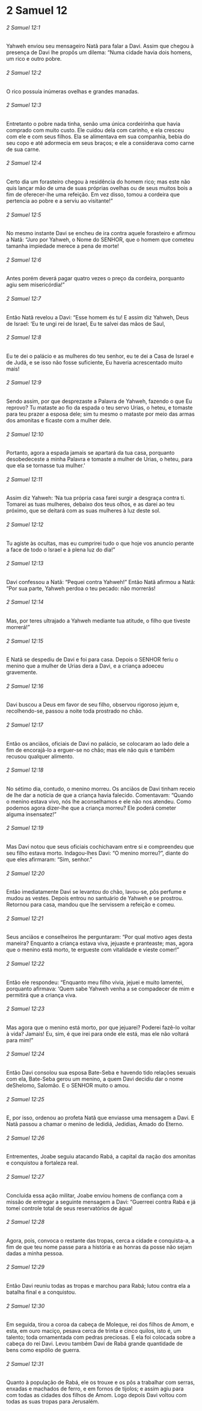 # 2 Samuel 12

###### 2 Samuel 12:1

Yahweh enviou seu mensageiro Natã para falar a Davi. Assim que chegou à presença de Davi lhe propôs um dilema: “Numa cidade havia dois homens, um rico e outro pobre.

###### 2 Samuel 12:2

O rico possuía inúmeras ovelhas e grandes manadas.

###### 2 Samuel 12:3

Entretanto o pobre nada tinha, senão uma única cordeirinha que havia comprado com muito custo. Ele cuidou dela com carinho, e ela cresceu com ele e com seus filhos. Ela se alimentava em sua companhia, bebia do seu copo e até adormecia em seus braços; e ele a considerava como carne de sua carne.

###### 2 Samuel 12:4

Certo dia um forasteiro chegou à residência do homem rico; mas este não quis lançar mão de uma de suas próprias ovelhas ou de seus muitos bois a fim de oferecer-lhe uma refeição. Em vez disso, tomou a cordeira que pertencia ao pobre e a serviu ao visitante!”

###### 2 Samuel 12:5

No mesmo instante Davi se encheu de ira contra aquele forasteiro e afirmou a Natã: “Juro por Yahweh, o Nome do SENHOR, que o homem que cometeu tamanha impiedade merece a pena de morte!

###### 2 Samuel 12:6

Antes porém deverá pagar quatro vezes o preço da cordeira, porquanto agiu sem misericórdia!”

###### 2 Samuel 12:7

Então Natã revelou a Davi: “Esse homem és tu! E assim diz Yahweh, Deus de Israel: ‘Eu te ungi rei de Israel, Eu te salvei das mãos de Saul,

###### 2 Samuel 12:8

Eu te dei o palácio e as mulheres do teu senhor, eu te dei a Casa de Israel e de Judá, e se isso não fosse suficiente, Eu haveria acrescentado muito mais!

###### 2 Samuel 12:9

Sendo assim, por que desprezaste a Palavra de Yahweh, fazendo o que Eu reprovo? Tu mataste ao fio da espada o teu servo Urias, o heteu, e tomaste para teu prazer a esposa dele; sim tu mesmo o mataste por meio das armas dos amonitas e ficaste com a mulher dele.

###### 2 Samuel 12:10

Portanto, agora a espada jamais se apartará da tua casa, porquanto desobedeceste a minha Palavra e tomaste a mulher de Urias, o heteu, para que ela se tornasse tua mulher.’

###### 2 Samuel 12:11

Assim diz Yahweh: ‘Na tua própria casa farei surgir a desgraça contra ti. Tomarei as tuas mulheres, debaixo dos teus olhos, e as darei ao teu próximo, que se deitará com as suas mulheres à luz deste sol.

###### 2 Samuel 12:12

Tu agiste às ocultas, mas eu cumprirei tudo o que hoje vos anuncio perante a face de todo o Israel e à plena luz do dia!”

###### 2 Samuel 12:13

Davi confessou a Natã: “Pequei contra Yahweh!” Então Natã afirmou a Natã: “Por sua parte, Yahweh perdoa o teu pecado: não morrerás!

###### 2 Samuel 12:14

Mas, por teres ultrajado a Yahweh mediante tua atitude, o filho que tiveste morrerá!”

###### 2 Samuel 12:15

E Natã se despediu de Davi e foi para casa. Depois o SENHOR feriu o menino que a mulher de Urias dera a Davi, e a criança adoeceu gravemente.

###### 2 Samuel 12:16

Davi buscou a Deus em favor de seu filho, observou rigoroso jejum e, recolhendo-se, passou a noite toda prostrado no chão.

###### 2 Samuel 12:17

Então os anciãos, oficiais de Davi no palácio, se colocaram ao lado dele a fim de encorajá-lo a erguer-se no chão; mas ele não quis e também recusou qualquer alimento.

###### 2 Samuel 12:18

No sétimo dia, contudo, o menino morreu. Os anciãos de Davi tinham receio de lhe dar a notícia de que a criança havia falecido. Comentavam: “Quando o menino estava vivo, nós lhe aconselhamos e ele não nos atendeu. Como podemos agora dizer-lhe que a criança morreu? Ele poderá cometer alguma insensatez!”

###### 2 Samuel 12:19

Mas Davi notou que seus oficiais cochichavam entre si e compreendeu que seu filho estava morto. Indagou-lhes Davi: “O menino morreu?”, diante do que eles afirmaram: “Sim, senhor.”

###### 2 Samuel 12:20

Então imediatamente Davi se levantou do chão, lavou-se, pôs perfume e mudou as vestes. Depois entrou no santuário de Yahweh e se prostrou. Retornou para casa, mandou que lhe servissem a refeição e comeu.

###### 2 Samuel 12:21

Seus anciãos e conselheiros lhe perguntaram: “Por qual motivo ages desta maneira? Enquanto a criança estava viva, jejuaste e pranteaste; mas, agora que o menino está morto, te ergueste com vitalidade e vieste comer!”

###### 2 Samuel 12:22

Então ele respondeu: “Enquanto meu filho vivia, jejuei e muito lamentei, porquanto afirmava: ‘Quem sabe Yahweh venha a se compadecer de mim e permitirá que a criança viva.

###### 2 Samuel 12:23

Mas agora que o menino está morto, por que jejuarei? Poderei fazê-lo voltar à vida? Jamais! Eu, sim, é que irei para onde ele está, mas ele não voltará para mim!”

###### 2 Samuel 12:24

Então Davi consolou sua esposa Bate-Seba e havendo tido relações sexuais com ela, Bate-Seba gerou um menino, a quem Davi decidiu dar o nome deShelomo, Salomão. E o SENHOR muito o amou.

###### 2 Samuel 12:25

E, por isso, ordenou ao profeta Natã que enviasse uma mensagem a Davi. E Natã passou a chamar o menino de Iedidiá, Jedidias, Amado do Eterno.

###### 2 Samuel 12:26

Entrementes, Joabe seguiu atacando Rabá, a capital da nação dos amonitas e conquistou a fortaleza real.

###### 2 Samuel 12:27

Concluída essa ação militar, Joabe enviou homens de confiança com a missão de entregar a seguinte mensagem a Davi: “Guerreei contra Rabá e já tomei controle total de seus reservatórios de água!

###### 2 Samuel 12:28

Agora, pois, convoca o restante das tropas, cerca a cidade e conquista-a, a fim de que teu nome passe para a história e as honras da posse não sejam dadas a minha pessoa.

###### 2 Samuel 12:29

Então Davi reuniu todas as tropas e marchou para Rabá; lutou contra ela a batalha final e a conquistou.

###### 2 Samuel 12:30

Em seguida, tirou a coroa da cabeça de Moleque, rei dos filhos de Amom, e esta, em ouro maciço, pesava cerca de trinta e cinco quilos, isto é, um talento; toda ornamentada com pedras preciosas. E ela foi colocada sobre a cabeça do rei Davi. Levou também Davi de Rabá grande quantidade de bens como espólio de guerra.

###### 2 Samuel 12:31

Quanto à população de Rabá, ele os trouxe e os pôs a trabalhar com serras, enxadas e machados de ferro, e em fornos de tijolos; e assim agiu para com todas as cidades dos filhos de Amom. Logo depois Davi voltou com todas as suas tropas para Jerusalém.

